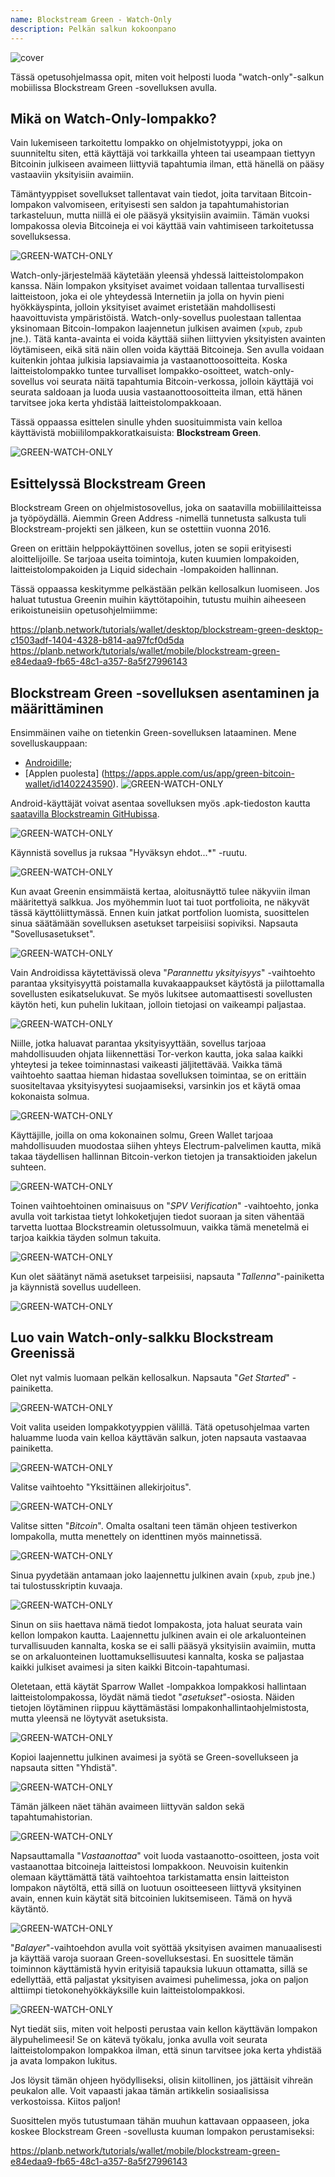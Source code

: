 ```yaml
---
name: Blockstream Green - Watch-Only
description: Pelkän salkun kokoonpano
---
```

![cover](assets/cover.webp)

Tässä opetusohjelmassa opit, miten voit helposti luoda "watch-only"-salkun mobiilissa Blockstream Green -sovelluksen avulla.

## Mikä on Watch-Only-lompakko?

Vain lukemiseen tarkoitettu lompakko on ohjelmistotyyppi, joka on suunniteltu siten, että käyttäjä voi tarkkailla yhteen tai useampaan tiettyyn Bitcoinin julkiseen avaimeen liittyviä tapahtumia ilman, että hänellä on pääsy vastaaviin yksityisiin avaimiin.

Tämäntyyppiset sovellukset tallentavat vain tiedot, joita tarvitaan Bitcoin-lompakon valvomiseen, erityisesti sen saldon ja tapahtumahistorian tarkasteluun, mutta niillä ei ole pääsyä yksityisiin avaimiin. Tämän vuoksi lompakossa olevia Bitcoineja ei voi käyttää vain vahtimiseen tarkoitetussa sovelluksessa.

![GREEN-WATCH-ONLY](assets/fr/01.webp)

Watch-only-järjestelmää käytetään yleensä yhdessä laitteistolompakon kanssa. Näin lompakon yksityiset avaimet voidaan tallentaa turvallisesti laitteistoon, joka ei ole yhteydessä Internetiin ja jolla on hyvin pieni hyökkäyspinta, jolloin yksityiset avaimet eristetään mahdollisesti haavoittuvista ympäristöistä. Watch-only-sovellus puolestaan tallentaa yksinomaan Bitcoin-lompakon laajennetun julkisen avaimen (`xpub`, `zpub` jne.). Tätä kanta-avainta ei voida käyttää siihen liittyvien yksityisten avainten löytämiseen, eikä sitä näin ollen voida käyttää Bitcoineja. Sen avulla voidaan kuitenkin johtaa julkisia lapsiavaimia ja vastaanottoosoitteita. Koska laitteistolompakko tuntee turvalliset lompakko-osoitteet, watch-only-sovellus voi seurata näitä tapahtumia Bitcoin-verkossa, jolloin käyttäjä voi seurata saldoaan ja luoda uusia vastaanottoosoitteita ilman, että hänen tarvitsee joka kerta yhdistää laitteistolompakkoaan.

Tässä oppaassa esittelen sinulle yhden suosituimmista vain kelloa käyttävistä mobiililompakkoratkaisuista: **Blockstream Green**.

![GREEN-WATCH-ONLY](assets/fr/02.webp)

## Esittelyssä Blockstream Green

Blockstream Green on ohjelmistosovellus, joka on saatavilla mobiililaitteissa ja työpöydällä. Aiemmin Green Address -nimellä tunnetusta salkusta tuli Blockstream-projekti sen jälkeen, kun se ostettiin vuonna 2016.

Green on erittäin helppokäyttöinen sovellus, joten se sopii erityisesti aloittelijoille. Se tarjoaa useita toimintoja, kuten kuumien lompakoiden, laitteistolompakoiden ja Liquid sidechain -lompakoiden hallinnan.

Tässä oppaassa keskitymme pelkästään pelkän kellosalkun luomiseen. Jos haluat tutustua Greenin muihin käyttötapoihin, tutustu muihin aiheeseen erikoistuneisiin opetusohjelmiimme:

https://planb.network/tutorials/wallet/desktop/blockstream-green-desktop-c1503adf-1404-4328-b814-aa97fcf0d5da
https://planb.network/tutorials/wallet/mobile/blockstream-green-e84edaa9-fb65-48c1-a357-8a5f27996143
## Blockstream Green -sovelluksen asentaminen ja määrittäminen

Ensimmäinen vaihe on tietenkin Green-sovelluksen lataaminen. Mene sovelluskauppaan:

- [Androidille](https://play.google.com/store/apps/details?id=com.greenaddress.greenbits_android_wallet);
- [Applen puolesta] (https://apps.apple.com/us/app/green-bitcoin-wallet/id1402243590).
![GREEN-WATCH-ONLY](assets/fr/03.webp)

Android-käyttäjät voivat asentaa sovelluksen myös .apk-tiedoston kautta [saatavilla Blockstreamin GitHubissa](https://github.com/Blockstream/green_android/releases).

![GREEN-WATCH-ONLY](assets/fr/04.webp)

Käynnistä sovellus ja ruksaa "Hyväksyn ehdot...*" -ruutu.

![GREEN-WATCH-ONLY](assets/fr/05.webp)

Kun avaat Greenin ensimmäistä kertaa, aloitusnäyttö tulee näkyviin ilman määritettyä salkkua. Jos myöhemmin luot tai tuot portfolioita, ne näkyvät tässä käyttöliittymässä. Ennen kuin jatkat portfolion luomista, suosittelen sinua säätämään sovelluksen asetukset tarpeisiisi sopiviksi. Napsauta "Sovellusasetukset".

![GREEN-WATCH-ONLY](assets/fr/06.webp)

Vain Androidissa käytettävissä oleva "*Parannettu yksityisyys*" -vaihtoehto parantaa yksityisyyttä poistamalla kuvakaappaukset käytöstä ja piilottamalla sovellusten esikatselukuvat. Se myös lukitsee automaattisesti sovellusten käytön heti, kun puhelin lukitaan, jolloin tietojasi on vaikeampi paljastaa.

![GREEN-WATCH-ONLY](assets/fr/07.webp)

Niille, jotka haluavat parantaa yksityisyyttään, sovellus tarjoaa mahdollisuuden ohjata liikennettäsi Tor-verkon kautta, joka salaa kaikki yhteytesi ja tekee toiminnastasi vaikeasti jäljitettävää. Vaikka tämä vaihtoehto saattaa hieman hidastaa sovelluksen toimintaa, se on erittäin suositeltavaa yksityisyytesi suojaamiseksi, varsinkin jos et käytä omaa kokonaista solmua.

![GREEN-WATCH-ONLY](assets/fr/08.webp)

Käyttäjille, joilla on oma kokonainen solmu, Green Wallet tarjoaa mahdollisuuden muodostaa siihen yhteys Electrum-palvelimen kautta, mikä takaa täydellisen hallinnan Bitcoin-verkon tietojen ja transaktioiden jakelun suhteen.

![GREEN-WATCH-ONLY](assets/fr/09.webp)

Toinen vaihtoehtoinen ominaisuus on "*SPV Verification*" -vaihtoehto, jonka avulla voit tarkistaa tietyt lohkoketjujen tiedot suoraan ja siten vähentää tarvetta luottaa Blockstreamin oletussolmuun, vaikka tämä menetelmä ei tarjoa kaikkia täyden solmun takuita.

![GREEN-WATCH-ONLY](assets/fr/10.webp)

Kun olet säätänyt nämä asetukset tarpeisiisi, napsauta "*Tallenna*"-painiketta ja käynnistä sovellus uudelleen.

![GREEN-WATCH-ONLY](assets/fr/11.webp)

## Luo vain Watch-only-salkku Blockstream Greenissä

Olet nyt valmis luomaan pelkän kellosalkun. Napsauta "*Get Started*" -painiketta.

![GREEN-WATCH-ONLY](assets/fr/12.webp)

Voit valita useiden lompakkotyyppien välillä. Tätä opetusohjelmaa varten haluamme luoda vain kelloa käyttävän salkun, joten napsauta vastaavaa painiketta.

![GREEN-WATCH-ONLY](assets/fr/13.webp)

Valitse vaihtoehto "Yksittäinen allekirjoitus".

![GREEN-WATCH-ONLY](assets/fr/14.webp)

Valitse sitten "*Bitcoin*". Omalta osaltani teen tämän ohjeen testiverkon lompakolla, mutta menettely on identtinen myös mainnetissä.

![GREEN-WATCH-ONLY](assets/fr/15.webp)

Sinua pyydetään antamaan joko laajennettu julkinen avain (`xpub`, `zpub` jne.) tai tulostusskriptin kuvaaja.

![GREEN-WATCH-ONLY](assets/fr/16.webp)

Sinun on siis haettava nämä tiedot lompakosta, jota haluat seurata vain kellon lompakon kautta. Laajennettu julkinen avain ei ole arkaluonteinen turvallisuuden kannalta, koska se ei salli pääsyä yksityisiin avaimiin, mutta se on arkaluonteinen luottamuksellisuutesi kannalta, koska se paljastaa kaikki julkiset avaimesi ja siten kaikki Bitcoin-tapahtumasi.

Oletetaan, että käytät Sparrow Wallet -lompakkoa lompakkosi hallintaan laitteistolompakossa, löydät nämä tiedot "*asetukset*"-osiosta. Näiden tietojen löytäminen riippuu käyttämästäsi lompakonhallintaohjelmistosta, mutta yleensä ne löytyvät asetuksista.

![GREEN-WATCH-ONLY](assets/fr/17.webp)

Kopioi laajennettu julkinen avaimesi ja syötä se Green-sovellukseen ja napsauta sitten "Yhdistä".

![GREEN-WATCH-ONLY](assets/fr/18.webp)

Tämän jälkeen näet tähän avaimeen liittyvän saldon sekä tapahtumahistorian.

![GREEN-WATCH-ONLY](assets/fr/19.webp)

Napsauttamalla "*Vastaanottaa*" voit luoda vastaanotto-osoitteen, josta voit vastaanottaa bitcoineja laitteistosi lompakkoon. Neuvoisin kuitenkin olemaan käyttämättä tätä vaihtoehtoa tarkistamatta ensin laitteiston lompakon näytöltä, että sillä on luotuun osoitteeseen liittyvä yksityinen avain, ennen kuin käytät sitä bitcoinien lukitsemiseen. Tämä on hyvä käytäntö.

![GREEN-WATCH-ONLY](assets/fr/20.webp)

"*Balayer*"-vaihtoehdon avulla voit syöttää yksityisen avaimen manuaalisesti ja käyttää varoja suoraan Green-sovelluksestasi. En suosittele tämän toiminnon käyttämistä hyvin erityisiä tapauksia lukuun ottamatta, sillä se edellyttää, että paljastat yksityisen avaimesi puhelimessa, joka on paljon alttiimpi tietokonehyökkäyksille kuin laitteistolompakkosi.

![GREEN-WATCH-ONLY](assets/fr/21.webp)

Nyt tiedät siis, miten voit helposti perustaa vain kellon käyttävän lompakon älypuhelimeesi! Se on kätevä työkalu, jonka avulla voit seurata laitteistolompakon lompakkoa ilman, että sinun tarvitsee joka kerta yhdistää ja avata lompakon lukitus.

Jos löysit tämän ohjeen hyödylliseksi, olisin kiitollinen, jos jättäisit vihreän peukalon alle. Voit vapaasti jakaa tämän artikkelin sosiaalisissa verkostoissa. Kiitos paljon!

Suosittelen myös tutustumaan tähän muuhun kattavaan oppaaseen, joka koskee Blockstream Green -sovellusta kuuman lompakon perustamiseksi:

https://planb.network/tutorials/wallet/mobile/blockstream-green-e84edaa9-fb65-48c1-a357-8a5f27996143